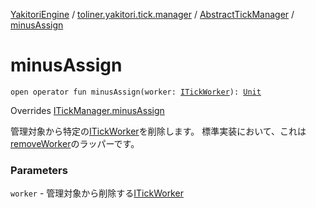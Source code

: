 [YakitoriEngine](../../index.md) / [toliner.yakitori.tick.manager](../index.md) / [AbstractTickManager](index.md) / [minusAssign](./minus-assign.md)

# minusAssign

`open operator fun minusAssign(worker: `[`ITickWorker`](../../toliner.yakitori.tick/-i-tick-worker/index.md)`): `[`Unit`](https://kotlinlang.org/api/latest/jvm/stdlib/kotlin/-unit/index.html)

Overrides [ITickManager.minusAssign](../../toliner.yakitori.tick/-i-tick-manager/minus-assign.md)

管理対象から特定の[ITickWorker](../../toliner.yakitori.tick/-i-tick-worker/index.md)を削除します。
標準実装において、これは[removeWorker](remove-worker.md)のラッパーです。

### Parameters

`worker` - 管理対象から削除する[ITickWorker](../../toliner.yakitori.tick/-i-tick-worker/index.md)
